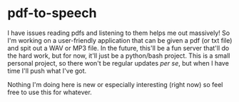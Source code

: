 # pdf-to-speech
I have issues reading pdfs and listening to them helps me out massively! So I'm working on a user-friendly application that can be given a pdf (or txt file) and spit out a WAV or MP3 file.
In the future, this'll be a fun server that'll do the hard work, but for now, it'll just be a python/bash project.
This is a small personal project, so there won't be regular updates *per se*, but when I have time I'll push what I've got.

Nothing I'm doing here is new or especially interesting (right now) so feel free to use this for whatever.
